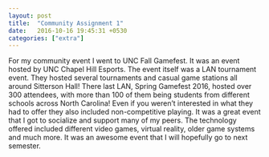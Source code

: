 ```yaml
---
layout: post
title:  "Community Assignment 1"
date:   2016-10-16 19:45:31 +0530
categories: ["extra"]
---
```


For my community event I went to UNC Fall Gamefest. It was an event hosted by UNC Chapel Hill Esports. The event itself was a LAN tournament event. They hosted several tournaments and casual game stations all around Sitterson Hall!
There last LAN, Spring Gamefest 2016, hosted over 300 attendees, with more than 100 of them being students from different schools across North Carolina!
Even if you weren’t interested in what they had to offer they also included non-competitive playing. It was a great event that I got to socialize and support many of my peers. The technology offered included different video games, virtual reality, older game systems and much more. It was an awesome event that I will hopefully go to next semester. 
